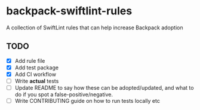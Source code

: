 # backpack-swiftlint-rules

A collection of SwiftLint rules that can help increase Backpack adoption

## TODO

- [x] Add rule file
- [x] Add test package
- [x] Add CI workflow
- [ ] Write **actual** tests
- [ ] Update README to say how these can be adopted/updated, and what to do if you spot a false-positive/negative.
- [ ] Write CONTRIBUTING guide on how to run tests locally etc
